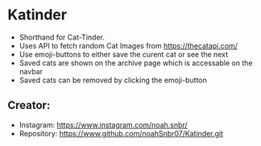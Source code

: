 # Katinder
* Shorthand for Cat-Tinder.
* Uses API to fetch random Cat Images from https://thecatapi.com/
* Use emoji-buttons to either save the curent cat or see the next
* Saved cats are shown on the archive page which is accessable on the navbar
* Saved cats can be removed by clicking the emoji-button

## Creator:
* Instagram:  https://www.instagram.com/noah.snbr/
* Repository: https://www.github.com/noahSnbr07/Katinder.git